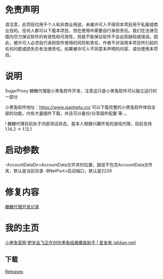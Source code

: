 # 免责声明
请注意，此项目仅用于个人和非商业用途。未被许可人不得将本项目用于私服或商业目的。任何人都可以下载本项目，但在使用中需要自行承担责任。我们在法律范围内尽力保证软件的有效性和可用性，但是不能保证软件不会出现缺陷或错误。因此，被许可人必须自行承担软件使用的风险和责任，作者不对误用本项目所引起的任何问题或损失负有法律责任。如果被许可人不同意本声明的内容，请勿使用本项目。  


# 说明

SugarProxy 糖糖代理是小黑兔软件开发，注意这只是小黑兔软件可以独立运行的一部分

小黑兔软件地址：https://www.xiaoheitu.cn/ 
可以下载完整的小黑兔软件体验全部的功能，内有大量插件下载，并且可以备份/分享插件配置 等..。

! 糖糖代理目前处于内部测试状态，是本人根据兴趣开发的游戏代理，目前支持 1.14.2 -> 1.12.1 

# 启动参数

-AccountDataDir=AccountData文件夹的位置，路径不包含AccountData文件夹，默认是当前目录
-BNetPort=启动端口，默认是2229


# 修复内容 
[糖糖代理开发记录](https://afdian.net/p/b7afcefa1f9211ee966352540025c377)



# 我的主页

[小黑兔官网](https://www.xiaoheitu.cn/)
[肥羊会飞正在创作黑兔经典魔兽助手 | 爱发电 (afdian.net)](https://afdian.net/a/wowheitu)


## 下载
[Releases](https://github.com/zyfei/SugarProxy/releases)
